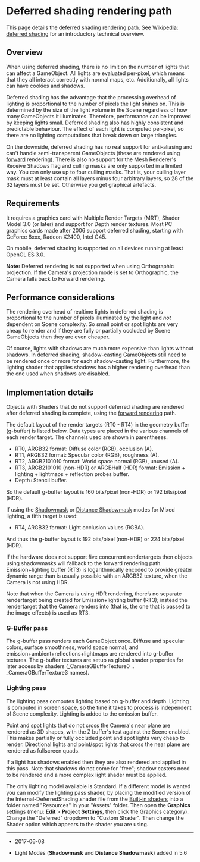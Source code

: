 # Deferred shading rendering path

This page details the deferred shading [rendering path](RenderingPaths). See [Wikipedia: deferred shading](http://en.wikipedia.org/wiki/Deferred_shading) for an introductory technical overview.

## Overview

When using deferred shading, there is no limit on the number of lights that can affect a GameObject. All lights are evaluated per-pixel, which means that they all interact correctly with normal maps, etc. Additionally, all lights can have cookies and shadows.

Deferred shading has the advantage that the processing overhead of lighting is proportional to the number of pixels the light shines on. This is determined by the size of the light volume in the Scene regardless of how many GameObjects it illuminates. Therefore, performance can be improved by keeping lights small. Deferred shading also has highly consistent and predictable behaviour. The effect of each light is computed per-pixel, so there are no lighting computations that break down on large triangles.

On the downside, deferred shading has no real support for anti-aliasing and can't handle semi-transparent GameObjects (these are rendered using [forward](RenderTech-ForwardRendering) rendering). There is also no support for the Mesh Renderer's Receive Shadows flag and culling masks are only supported in a limited way. You can only use up to four culling masks. That is, your culling layer mask must at least contain all layers minus four arbitrary layers, so 28 of the 32 layers must be set. Otherwise you get graphical artefacts.

## Requirements


It requires a graphics card with Multiple Render Targets (MRT), Shader Model 3.0 (or later) and support for Depth render textures. Most PC graphics cards made after 2006 support deferred shading, starting with GeForce 8xxx, Radeon X2400, Intel G45.

On mobile, deferred shading is supported on all devices running at least OpenGL ES 3.0.

**Note:** Deferred rendering is not supported when using Orthographic projection. If the Camera's projection mode is set to Orthographic, the Camera falls back to Forward rendering.

## Performance considerations


The rendering overhead of realtime lights in deferred shading is proportional to the number of pixels illuminated by the light and _not_ dependent on Scene complexity. So small point or spot lights are very cheap to render and if they are fully or partially occluded by Scene GameObjects then they are even cheaper.

Of course, lights with shadows are much more expensive than lights without shadows. In deferred shading, shadow-casting GameObjects still need to be rendered once or more for each shadow-casting light. Furthermore, the lighting shader that applies shadows has a higher rendering overhead than the one used when shadows are disabled.


## Implementation details


Objects with Shaders that do not support deferred shading are rendered after deferred shading is complete, using the [forward rendering](RenderTech-ForwardRendering) path.

The default layout of the render targets (RT0 - RT4) in the geometry buffer (g-buffer) is listed below. Data types are placed in the various channels of each render target. The channels used are shown in parentheses.

* RT0, ARGB32 format: Diffuse color (RGB), occlusion (A).
* RT1, ARGB32 format: Specular color (RGB), roughness (A).
* RT2, ARGB2101010 format: World space normal (RGB), unused (A).
* RT3, ARGB2101010 (non-HDR) or ARGBHalf (HDR) format: Emission + lighting + lightmaps + reflection probes buffer.
* Depth+Stencil buffer.

So the default g-buffer layout is 160 bits/pixel (non-HDR) or 192 bits/pixel (HDR).

If using the [Shadowmask](LightMode-Mixed-Shadowmask) or [Distance Shadowmask](LightMode-Mixed-DistanceShadowmask) modes for Mixed lighting, a fifth target is used: 

* RT4, ARGB32 format: Light occlusion values (RGBA).

And thus the g-buffer layout is 192 bits/pixel (non-HDR) or 224 bits/pixel (HDR).

If the hardware does not support five concurrent rendertargets then objects using shadowmasks will fallback to the forward rendering path.
Emission+lighting buffer (RT3) is logarithmically encoded to provide greater dynamic range than is usually possible with an ARGB32 texture, when the Camera is not using HDR.

Note that when the Camera is using HDR rendering, there’s no separate rendertarget being created for Emission+lighting buffer (RT3); instead the rendertarget that the Camera renders into (that is, the one that is passed to the image effects) is used as RT3.


### G-Buffer pass

The g-buffer pass renders each GameObject once. Diffuse and specular colors, surface smoothness, world space normal, and emission+ambient+reflections+lightmaps are rendered into g-buffer textures. The g-buffer textures are setup as global shader properties for later access by shaders (_CameraGBufferTexture0 .. _CameraGBufferTexture3 names).


### Lighting pass

The lighting pass computes lighting based on g-buffer and depth. Lighting is computed in screen space, so the time it takes to process is independent of Scene complexity. Lighting is added to the emission buffer.

Point and spot lights that do not cross the Camera's near plane are rendered as 3D shapes, with the Z buffer's test against the Scene enabled. This makes partially or fully occluded point and spot lights very cheap to render. Directional lights and point/spot lights that cross the near plane are rendered as fullscreen quads.

If a light has shadows enabled then they are also rendered and applied in this pass. Note that shadows do not come for "free"; shadow casters need to be rendered and a more complex light shader must be applied.

The only lighting model available is Standard. If a different model is wanted you can modify the lighting pass shader, by placing the modified version of the Internal-DeferredShading.shader file from the [Built-in shaders](http://unity3d.com/support/resources/assets/built-in-shaders) into a folder named "Resources" in your "Assets" folder.  Then open the __Graphics__ settings (menu: **Edit** &gt; **Project Settings**, then click the Graphics category).  Change the "Deferred" dropdown to "Custom Shader".  Then change the Shader option which appears to the shader you are using.

---

* <span class="page-edit"> 2017-06-08  <!-- include IncludeTextNewPageNoEdit --></span>

* <span class="page-history">Light Modes (__Shadowmask__ and __Distance Shadowmask__) added in 5.6</span>
